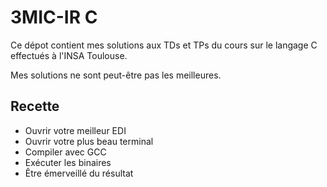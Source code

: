 # 3MIC-IR C

Ce dépot contient mes solutions aux TDs et TPs du cours sur le langage C effectués à l'INSA Toulouse.

Mes solutions ne sont peut-être pas les meilleures.

## Recette
- Ouvrir votre meilleur EDI
- Ouvrir votre plus beau terminal
- Compiler avec GCC
- Exécuter les binaires
- Être émerveillé du résultat



